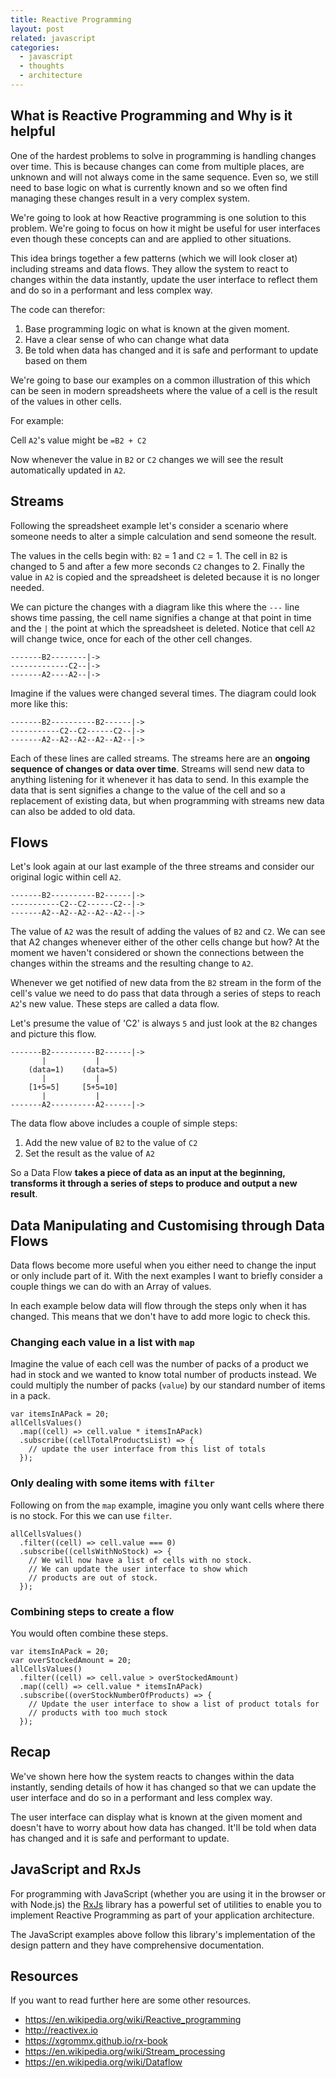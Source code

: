 ```yaml
---
title: Reactive Programming
layout: post
related: javascript
categories:
  - javascript
  - thoughts
  - architecture
---
```


## What is Reactive Programming and Why is it helpful

One of the hardest problems to solve in programming is handling changes over time. This is because changes can come from multiple places, are unknown and will not always come in the same sequence. Even so, we still need to base logic on what is currently known and so we often find managing these changes result in a very complex system.

We're going to look at how Reactive programming is one solution to this problem. We're going to focus on how it might be useful for user interfaces even though these concepts can and are applied to other situations. 

This idea brings together a few patterns (which we will look closer at) including streams and data flows. They allow the system to react to changes within the data instantly, update the user interface to reflect them and do so in a performant and less complex way.

The code can therefor:

1. Base programming logic on what is known at the given moment.
2. Have a clear sense of who can change what data
3. Be told when data has changed and it is safe and performant to update based on them

We're going to base our examples on a common illustration of this which can be seen in modern spreadsheets where the value of a cell is the result of the values in other cells. 

For example:

Cell `A2`'s value might be `=B2 + C2`

Now whenever the value in `B2` or `C2` changes we will see the result automatically updated in `A2`.

## Streams

Following the spreadsheet example let's consider a scenario where someone needs to alter a simple calculation and send someone the result. 

The values in the cells begin with: `B2` = 1 and `C2` = 1.  The cell in `B2` is changed to 5 and after a few more seconds `C2` changes to 2. Finally the value in `A2` is copied and the spreadsheet is deleted because it is no longer needed.

We can picture the changes with a diagram like this where the `---` line shows time passing, the cell name signifies a change at that point in time and the `|` the point at which the spreadsheet is deleted. Notice that cell `A2` will change twice, once for each of the other cell changes.

```
-------B2--------|->
-------------C2--|->
-------A2----A2--|->
```

Imagine if the values were changed several times. The diagram could look more like this:

```
-------B2----------B2------|->
-----------C2--C2------C2--|->
-------A2--A2--A2--A2--A2--|->
```

Each of these lines are called streams. The streams here are an **ongoing sequence of changes or data over time**. Streams will send new data to anything listening for it whenever it has data to send. In this example the data that is sent signifies a change to the value of the cell and so a replacement of existing data, but when programming with streams new data can also be added to old data.

## Flows

Let's look again at our last example of the three streams and consider our original logic within cell `A2`.

```
-------B2----------B2------|->
-----------C2--C2------C2--|->
-------A2--A2--A2--A2--A2--|->
```

The value of `A2` was the result of adding the values of `B2` and `C2`. We can see that A2 changes whenever either of the other cells change but how? At the moment we haven't considered or shown the connections between the changes within the streams and the resulting change to `A2`.

Whenever we get notified of new data from the `B2` stream in the form of the cell's value we need to do pass that data through a series of steps to reach `A2`'s new value. These steps are called a data flow.

Let's presume the value of 'C2' is always `5` and just look at the `B2` changes and picture this flow.

```
-------B2----------B2------|->
       |           |
    (data=1)    (data=5)
       |           |
    [1+5=5]     [5+5=10]
       |           |
-------A2----------A2------|->
```

The data flow above includes a couple of simple steps:

1. Add the new value of `B2` to the value of `C2`
2. Set the result as the value of `A2`

So a Data Flow **takes a piece of data as an input at the beginning, transforms it through a series of steps to produce and output a new result**.

## Data Manipulating and Customising through Data Flows

Data flows become more useful when you either need to change the input or only include part of it. With the next examples I want to briefly consider a couple things we can do with an Array of values.

In each example below data will flow through the steps only when it has changed. This means that we don't have to add more logic to check this.

### Changing each value in a list with `map`

Imagine the value of each cell was the number of packs of a product we had in stock and we wanted to know total number of products instead. We could multiply the number of packs (`value`) by our standard number of items in a pack.

    var itemsInAPack = 20;
    allCellsValues()
      .map((cell) => cell.value * itemsInAPack)
      .subscribe((cellTotalProductsList) => {
        // update the user interface from this list of totals
      });

### Only dealing with some items with `filter`

Following on from the `map` example, imagine you only want cells where there is no stock. For this we can use `filter`.

    allCellsValues()
      .filter((cell) => cell.value === 0)
      .subscribe((cellsWithNoStock) => {
        // We will now have a list of cells with no stock.
        // We can update the user interface to show which
        // products are out of stock.
      });

### Combining steps to create a flow

You would often combine these steps.

    var itemsInAPack = 20;
    var overStockedAmount = 20;
    allCellsValues()
      .filter((cell) => cell.value > overStockedAmount)
      .map((cell) => cell.value * itemsInAPack)
      .subscribe((overStockNumberOfProducts) => {
        // Update the user interface to show a list of product totals for
        // products with too much stock
      });

## Recap

We've shown here how the system reacts to changes within the data instantly, sending details of how it has changed so that we can update the user interface and do so in a performant and less complex way.

The user interface can display what is known at the given moment and doesn't have to worry about how data has changed. It'll be told when data has changed and it is safe and performant to update.

## JavaScript and RxJs

For programming with JavaScript (whether you are using it in the browser or with Node.js) the [RxJs](http://reactivex.io) library has a powerful set of utilities to enable you to implement Reactive Programming as part of your application architecture.

The JavaScript examples above follow this library's implementation of the design pattern and they have comprehensive documentation.

## Resources

If you want to read further here are some other resources.

 - https://en.wikipedia.org/wiki/Reactive_programming
 - http://reactivex.io
 - https://xgrommx.github.io/rx-book
 - https://en.wikipedia.org/wiki/Stream_processing
 - https://en.wikipedia.org/wiki/Dataflow




